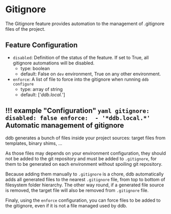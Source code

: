 Gitignore
===

The Gitignore feature provides automation to the management of .gitignore files of the project.

Feature Configuration
---

- `disabled`: Definition of the status of the feature. If set to True, all gitignore automations will be disabled.
    - type: boolean
    - default: False on `dev` environment, True on any other environment.
- `enforce`: A list of file to force into the gitignore when running `ddb configure`
    - type: array of string
    - default: ['*ddb.local.*']
 
!!! example "Configuration"
    ```yaml
    gitignore:
      disabled: false
      enforce: 
      - '*ddb.local.*'
    ```
Automatic management of gitignore
---

ddb generates a bunch of files inside your project sources: target files from templates, binary shims, ...

As those files may depends on your environment configuration, they should not be added to the git repository and must 
be added to `.gitignore`, for them to be generated on each environment without spoiling git repository.

Because adding them manually to `.gitignore` is a chore, ddb automatically adds all generated files to the nearest 
`.gitignore` file, from top to bottom of filesystem folder hierarchy. The other way round, if a generated file source 
is removed, the target file will also be removed from `.gitignore` file.

Finaly, using the `enforce` configuration, you can force files to be added to the gitignore, even if it is not 
a file managed used by ddb.